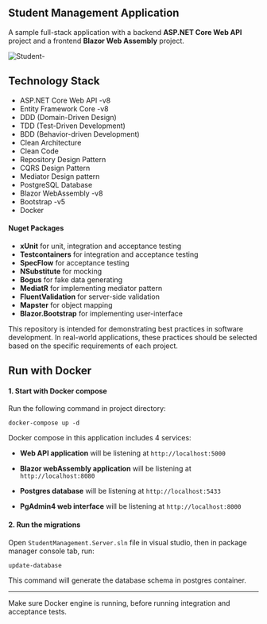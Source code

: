 ## Student Management Application
A sample full-stack application with a backend __ASP.NET Core Web API__ project and a frontend __Blazor Web Assembly__ project.

![Student-](https://github.com/SaraRasoulian/DotNet-WebAPI-Blazor-Sample/assets/51083712/8a385730-3a8c-4444-82a2-c329d06c19df)


## Technology Stack
  -	ASP.NET Core Web API -v8
  - Entity Framework Core -v8
  - DDD (Domain-Driven Design)
  - TDD (Test-Driven Development)
  - BDD (Behavior-driven Development)
  - Clean Architecture
  - Clean Code
  - Repository Design Pattern
  - CQRS Design Pattern
  - Mediator Design pattern
  - PostgreSQL Database
  - Blazor WebAssembly -v8
  - Bootstrap -v5
  - Docker

#### Nuget Packages
  - __xUnit__ for unit, integration and acceptance testing
  - __Testcontainers__ for integration and acceptance testing
  - __SpecFlow__ for acceptance testing
  - __NSubstitute__ for mocking
  - __Bogus__ for fake data generating  
  - __MediatR__ for implementing mediator pattern
  - __FluentValidation__ for server-side validation
  - __Mapster__ for object mapping
  - __Blazor.Bootstrap__ for implementing user-interface


This repository is intended for demonstrating best practices in software development. In real-world applications, these practices should be selected based on the specific requirements of each project.


      
## Run with Docker

#### 1. Start with Docker compose

Run the following command in project directory:

```
docker-compose up -d
```

Docker compose in this application includes 4 services:

- __Web API application__ will be listening at `http://localhost:5000`

- __Blazor webAssembly application__ will be listening at `http://localhost:8080`

- __Postgres database__ will be listening at `http://localhost:5433`

- __PgAdmin4 web interface__ will be listening at `http://localhost:8000`


#### 2. Run the migrations

Open `StudentManagement.Server.sln` file in visual studio, then in package manager console tab, run:

```
update-database
```

This command will generate the database schema in postgres container.


---

Make sure Docker engine is running, before running integration and acceptance tests.

